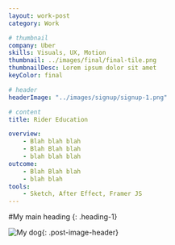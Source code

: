 ```yaml
---
layout: work-post
category: Work

# thumbnail
company: Uber
skills: Visuals, UX, Motion
thumbnail: ../images/final/final-tile.png
thumbnailDesc: Lorem ipsum dolor sit amet
keyColor: final

# header
headerImage: "../images/signup/signup-1.png"

# content
title: Rider Education

overview:
    - Blah blah blah
    - Blah Blah blah
    - blah blah blah
outcome:
    - Blah Blah blah
    - blah blah
tools:
    - Sketch, After Effect, Framer JS
---
```


#My main heading
{: .heading-1}

![My dog](../images/signup/signup-1.png){: .post-image-header}
